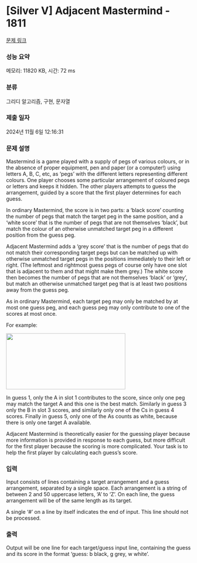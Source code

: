 # [Silver V] Adjacent Mastermind - 1811 

[문제 링크](https://www.acmicpc.net/problem/1811) 

### 성능 요약

메모리: 11820 KB, 시간: 72 ms

### 분류

그리디 알고리즘, 구현, 문자열

### 제출 일자

2024년 11월 6일 12:16:31

### 문제 설명

<p>Mastermind is a game played with a supply of pegs of various colours, or in the absence of proper equipment, pen and paper (or a computer!) using letters A, B, C, etc, as ‘pegs’ with the different letters representing different colours. One player chooses some particular arrangement of coloured pegs or letters and keeps it hidden. The other players attempts to guess the arrangement, guided by a score that the first player determines for each guess.</p>

<p>In ordinary Mastermind, the score is in two parts: a ‘black score’ counting the number of pegs that match the target peg in the same position, and a ‘white score’ that is the number of pegs that are not themselves ‘black’, but match the colour of an otherwise unmatched target peg in a different position from the guess peg.</p>

<p>Adjacent Mastermind adds a ‘grey score’ that is the number of pegs that do not match their corresponding target pegs but can be matched up with otherwise unmatched target pegs in the positions immediately to their left or right. (The leftmost and rightmost guess pegs of course only have one slot that is adjacent to them and that might make them grey.) The white score then becomes the number of pegs that are not themselves ‘black’ or ‘grey’, but match an otherwise unmatched target peg that is at least two positions away from the guess peg.</p>

<p>As in ordinary Mastermind, each target peg may only be matched by at most one guess peg, and each guess peg may only contribute to one of the scores at most once.</p>

<p>For example:</p>

<p><img alt="" src="https://onlinejudgeimages.s3.amazonaws.com/problem/1811/%EC%8A%A4%ED%81%AC%EB%A6%B0%EC%83%B7%202017-01-12%20%EC%98%A4%EC%A0%84%208.37.55.png" style="height:153px; width:325px"></p>

<p>In guess 1, only the A in slot 1 contributes to the score, since only one peg may match the target A and this one is the best match. Similarly in guess 3 only the B in slot 3 scores, and similarly only one of the Cs in guess 4 scores. Finally in guess 5, only one of the As counts as white, because there is only one target A available.</p>

<p>Adjacent Mastermind is theoretically easier for the guessing player because more information is provided in response to each guess, but more difficult for the first player because the scoring is more complicated. Your task is to help the first player by calculating each guess’s score.</p>

### 입력 

 <p>Input consists of lines containing a target arrangement and a guess arrangement, separated by a single space. Each arrangement is a string of between 2 and 50 uppercase letters, ‘A’ to ‘Z’. On each line, the guess arrangement will be of the same length as its target.</p>

<p>A single ‘#’ on a line by itself indicates the end of input. This line should not be processed.</p>

### 출력 

 <p>Output will be one line for each target/guess input line, containing the guess and its score in the format ‘guess: b black, g grey, w white’.</p>

